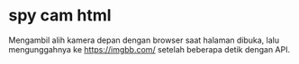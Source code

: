 # spy cam html
Mengambil alih kamera depan dengan browser saat halaman dibuka, lalu mengunggahnya ke https://imgbb.com/ setelah beberapa detik dengan API.
